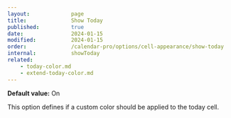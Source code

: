```yaml
---
layout:             page
title:              Show Today
published:          true
date:               2024-01-15
modified:           2024-01-15
order:              /calendar-pro/options/cell-appearance/show-today
internal:           showToday
related:
    - today-color.md
    - extend-today-color.md
---
```

**Default value:** On

This option defines if a custom color should be applied to the today cell.